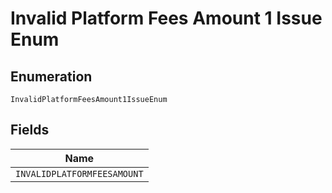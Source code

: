 
# Invalid Platform Fees Amount 1 Issue Enum

## Enumeration

`InvalidPlatformFeesAmount1IssueEnum`

## Fields

| Name |
|  --- |
| `INVALIDPLATFORMFEESAMOUNT` |

